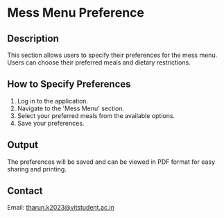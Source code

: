 
# Mess Menu Preference

## Description
This section allows users to specify their preferences for the mess menu. Users can choose their preferred meals and dietary restrictions.

## How to Specify Preferences
1. Log in to the application.
2. Navigate to the 'Mess Menu' section.
3. Select your preferred meals from the available options.
4. Save your preferences.

## Output
The preferences will be saved and can be viewed in PDF format for easy sharing and printing.


## Contact
Email: tharun.k2023@vitstudent.ac.in
